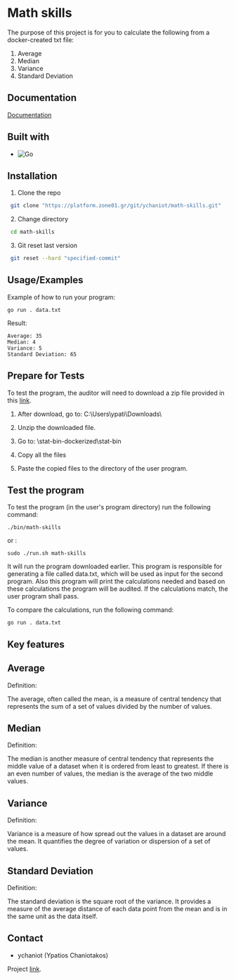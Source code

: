 
# Math skills

The purpose of this project is for you to calculate the following from a docker-created txt file:

1. Average
2. Median
3. Variance
4. Standard Deviation



## Documentation

[Documentation](https://platform.zone01.gr/intra/athens/div-01/math-skills?event=200)


## Built with

* ![Go](https://img.shields.io/badge/go-%2300ADD8.svg?style=for-the-badge&logo=go&logoColor=white)
## Installation

1. Clone the repo

```bash
 git clone "https://platform.zone01.gr/git/ychaniot/math-skills.git"
```
    
2. Change directory

```bash
 cd math-skills
```

3. Git reset last version

```bash
 git reset --hard "specified-commit"
```
## Usage/Examples
Example of how to run your program:
```
go run . data.txt
```
Result:
```
Average: 35
Median: 4
Variance: 5
Standard Deviation: 65
```
## Prepare for Tests

To test the program, the auditor will need to download a zip file provided in this [link](https://github.com/01-edu/public/blob/master/subjects/math-skills/audit/README.md).

1. After download, go to:
C:\Users\ypati\Downloads\

2. Unzip the downloaded file.

3. Go to:
 \stat-bin-dockerized\stat-bin

4. Copy all the files 
5. Paste the copied files to the directory of the user program.

## Test the program

To test the program (in the user's program directory) run the following command:
```
./bin/math-skills
```
or :
```
sudo ./run.sh math-skills
```

It will run the program downloaded earlier. This program is responsible for generating a file called data.txt, which will be used as input for the second program. Also this program will print the calculations needed and based on these calculations the program will be audited. If the calculations match, the user program shall pass.

To compare the calculations, run the following command:
```
go run . data.txt
```

## Key features

## Average

Definition:

 The average, often called the mean, is a measure of central tendency that represents the sum of a set of values divided by the number of values.

## Median

Definition: 

The median is another measure of central tendency that represents the middle value of a dataset when it is ordered from least to greatest. If there is an even number of values, the median is the average of the two middle values.

## Variance 

Definition: 

Variance is a measure of how spread out the values in a dataset are around the mean. It quantifies the degree of variation or dispersion of a set of values.

## Standard Deviation

Definition: 

The standard deviation is the square root of the variance. It provides a measure of the average distance of each data point from the mean and is in the same unit as the data itself.
## Contact

- ychaniot (Ypatios Chaniotakos)

Project [link](https://platform.zone01.gr/git/ychaniot/math-skills).




